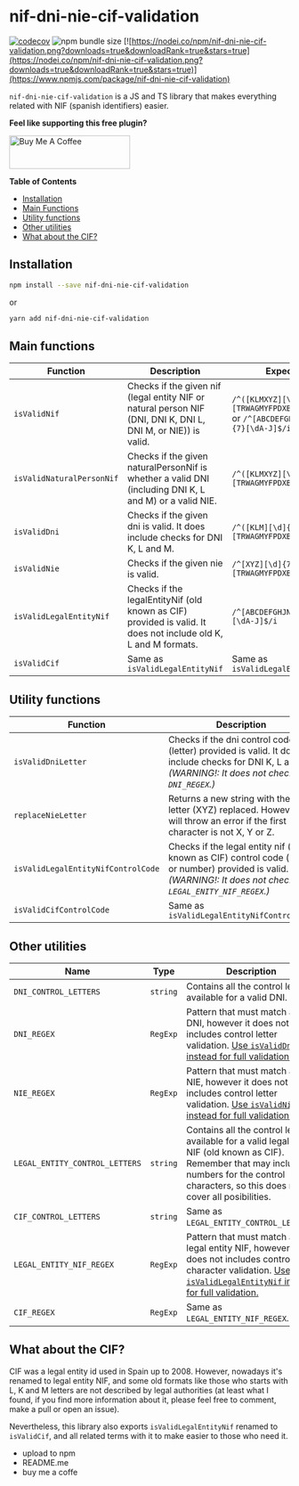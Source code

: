 # nif-dni-nie-cif-validation

[![codecov](https://img.shields.io/codecov/c/github/josegoval/nif-dni-nie-cif-validation?style=for-the-badge)](https://codecov.io/gh/josegoval/nif-dni-nie-cif-validation)
![npm bundle size](https://img.shields.io/bundlephobia/min/nif-dni-nie-cif-validation?style=for-the-badge)
[![https://nodei.co/npm/nif-dni-nie-cif-validation.png?downloads=true&downloadRank=true&stars=true](https://nodei.co/npm/nif-dni-nie-cif-validation.png?downloads=true&downloadRank=true&stars=true)](https://www.npmjs.com/package/nif-dni-nie-cif-validation)

`nif-dni-nie-cif-validation` is a JS and TS library that makes everything related
with NIF (spanish identifiers) easier.

**Feel like supporting this free plugin?**

<a href="https://www.buymeacoffee.com/josegoval" target="_blank"><img src="https://cdn.buymeacoffee.com/buttons/v2/default-yellow.png" alt="Buy Me A Coffee" style="height: 60px !important;width: 217px !important;" ></a>

**Table of Contents**

- [Installation](#installation)
- [Main Functions](#main-functions)
- [Utility functions](#utility-functions)
- [Other utilities](#other-utilities)
- [What about the CIF?](#what-about-the-cif)

## Installation

```bash
npm install --save nif-dni-nie-cif-validation
```

or

```bash
yarn add nif-dni-nie-cif-validation
```

## Main functions

| Function                  | Description                                                                                                    | Expects inputs                                                                                         | Valid examples                                  |
| ------------------------- | -------------------------------------------------------------------------------------------------------------- | ------------------------------------------------------------------------------------------------------ | ----------------------------------------------- |
| `isValidNif`              | Checks if the given nif (legal entity NIF or natural person NIF (DNI, DNI K, DNI L, DNI M, or NIE)) is valid.  | `/^([KLMXYZ][\d]{7}\|[\d]{8})[TRWAGMYFPDXBNJZSQVHLCKE]$/i` or `/^[ABCDEFGHJNPQRSUVW][\d]{7}[\dA-J]$/i` | `57655929N` `K0867756N` `Z9332057L` `A07727886` |
| `isValidNaturalPersonNif` | Checks if the given naturalPersonNif is whether a valid DNI (including DNI K, L and M) or a valid NIE.         | `/^([KLMXYZ][\d]{7}\|[\d]{8})[TRWAGMYFPDXBNJZSQVHLCKE]$/i`                                             | `57655929N` `K0867756N` `Z9332057L`             |
| `isValidDni`              | Checks if the given dni is valid. It does include checks for DNI K, L and M.                                   | `/^([KLM][\d]{7}\|[\d]{8})[TRWAGMYFPDXBNJZSQVHLCKE]$/i`                                                | `57655929N` `K0867756N`                         |
| `isValidNie`              | Checks if the given nie is valid.                                                                              | `/^[XYZ][\d]{7}[TRWAGMYFPDXBNJZSQVHLCKET]$/i`                                                          | `Z9332057L` `X9864761S` `Y2541026T`             |
| `isValidLegalEntityNif`   | Checks if the legalEntityNif (old known as CIF) provided is valid. It does not include old K, L and M formats. | `/^[ABCDEFGHJNPQRSUVW][\d]{7}[\dA-J]$/i`                                                               | `A07727886` `E05070164` `J34790493`             |
| `isValidCif`              | Same as `isValidLegalEntityNif`                                                                                | Same as `isValidLegalEntityNif`                                                                        | Same as `isValidLegalEntityNif`                 |

## Utility functions

| Function                           | Description                                                                                                                                                       | Expected inputs                                         | Valid examples                             |
| ---------------------------------- | ----------------------------------------------------------------------------------------------------------------------------------------------------------------- | ------------------------------------------------------- | ------------------------------------------ |
| `isValidDniLetter`                 | Checks if the dni control code (letter) provided is valid. It does include checks for DNI K, L and M. _(WARNING!: It does not check the `DNI_REGEX`.)_            | `/^([KLM][\d]{7}\|[\d]{8})[TRWAGMYFPDXBNJZSQVHLCKE]$/i` | `57655929N` `K0867756N`                    |
| `replaceNieLetter`                 | Returns a new string with the nie letter (XYZ) replaced. However it will throw an error if the first character is not X, Y or Z.                                  | `/^[XYZ][\d]{7}[TRWAGMYFPDXBNJZSQVHLCKET]$/i`           | `Z9332057L` `X9864761S` `Y2541026T`        |
| `isValidLegalEntityNifControlCode` | Checks if the legal entity nif (old known as CIF) control code (letter or number) provided is valid. _(WARNING!: It does not check the `LEGAL_ENITY_NIF_REGEX`.)_ | `/^[ABCDEFGHJNPQRSUVW][\d]{7}[\dA-J]$/i`                | `A07727886` `E05070164` `J34790493`        |
| `isValidCifControlCode`            | Same as `isValidLegalEntityNifControlCode`                                                                                                                        | Same as `isValidLegalEntityNifControlCode`              | Same as `isValidLegalEntityNifControlCode` |

## Other utilities

| Name                           | Type     | Description                                                                                                                                                                                        |
| ------------------------------ | -------- | -------------------------------------------------------------------------------------------------------------------------------------------------------------------------------------------------- |
| `DNI_CONTROL_LETTERS`          | `string` | Contains all the control letters available for a valid DNI.                                                                                                                                        |
| `DNI_REGEX`                    | `RegExp` | Pattern that must match a valid DNI, however it does not includes control letter validation. [Use `isValidDni` instead for full validation.](#main-functions)                                      |
| `NIE_REGEX`                    | `RegExp` | Pattern that must match a valid NIE, however it does not includes control letter validation. [Use `isValidNie` instead for full validation.](#main-functions)                                      |
| `LEGAL_ENTITY_CONTROL_LETTERS` | `string` | Contains all the control letters available for a valid legal entity NIF (old known as CIF). Remember that may include numbers for the control characters, so this does not cover all posibilities. |
| `CIF_CONTROL_LETTERS`          | `string` | Same as `LEGAL_ENTITY_CONTROL_LETTERS`.                                                                                                                                                            |
| `LEGAL_ENTITY_NIF_REGEX`       | `RegExp` | Pattern that must match a valid legal entity NIF, however it does not includes control character validation. [Use `isValidLegalEntityNif` instead for full validation.](#main-functions)           |
| `CIF_REGEX`                    | `RegExp` | Same as `LEGAL_ENTITY_NIF_REGEX`.                                                                                                                                                                  |

## What about the CIF?

CIF was a legal entity id used in Spain up to 2008. However, nowadays it's renamed to legal entity NIF, and some old formats like those who starts with L, K and M letters are
not described by legal authorities (at least what I found, if you find more information about it, please feel free to comment, make a pull or open an issue).

Nevertheless, this library also exports `isValidLegalEntityNif` renamed to `isValidCif`, and all related terms with it to make easier to those who need it.

- upload to npm
- README.me
- buy me a coffe
